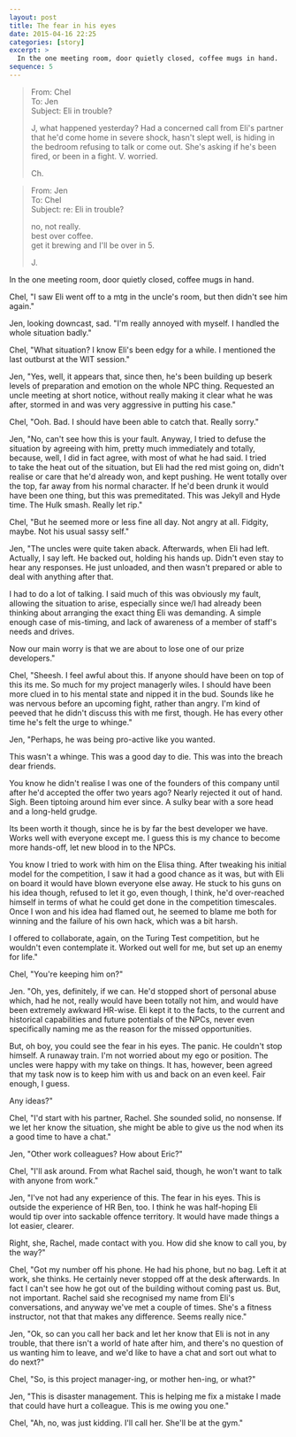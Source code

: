 ```yaml
---
layout: post
title: The fear in his eyes
date: 2015-04-16 22:25
categories: [story]
excerpt: >
  In the one meeting room, door quietly closed, coffee mugs in hand.
sequence: 5
---
```

> From: Chel  
> To: Jen  
> Subject: Eli in trouble?  
>
> J, what happened yesterday? Had a concerned call from Eli's partner that he'd come home in severe shock, hasn't slept well, is hiding in the bedroom refusing to talk or come out. She's asking if he's been fired, or been in a fight. V. worried.
>
>Ch.

> From: Jen  
> To: Chel  
> Subject: re: Eli in trouble?  
>
> no, not really.  
> best over coffee.  
> get it brewing and I'll be over in 5.  
>
> J.

In the one meeting room, door quietly closed, coffee mugs in hand.

Chel, "I saw Eli went off to a mtg in the uncle's room, but then didn't see him again."

Jen, looking downcast, sad. "I'm really annoyed with myself. I handled the whole situation badly."

Chel, "What situation? I know Eli's been edgy for a while. I mentioned the last outburst at the WIT session."

Jen, "Yes, well, it appears that, since then, he's been building up beserk levels of preparation and emotion on the whole NPC thing. Requested an uncle meeting at short notice, without really making it clear what he was after, stormed in and was very aggressive in putting his case."

Chel, "Ooh. Bad. I should have been able to catch that. Really sorry."

Jen, "No, can't see how this is your fault. Anyway, I tried to defuse the situation by agreeing with him, pretty much immediately and totally, because, well, I did in fact agree, with most of what he had said. I tried to take the heat out of the situation, but Eli had the red mist going on, didn't realise or care that he'd already won, and kept pushing. He went totally over the top, far away from his normal character. If he'd been drunk it would have been one thing, but this was premeditated. This was Jekyll and Hyde time. The Hulk smash. Really let rip."

Chel, "But he seemed more or less fine all day. Not angry at all. Fidgity, maybe. Not his usual sassy self."

Jen, "The uncles were quite taken aback. Afterwards, when Eli had left. Actually, I say left. He backed out, holding his hands up. Didn't even stay to hear any responses. He just unloaded, and then wasn't prepared or able to deal with anything after that.

I had to do a lot of talking. I said much of this was obviously my fault, allowing the situation to arise, especially since we/I had already been thinking about arranging the exact thing Eli was demanding. A simple enough case of mis-timing, and lack of awareness of a member of staff's needs and drives.

Now our main worry is that we are about to lose one of our prize developers."

Chel, "Sheesh. I feel awful about this. If anyone should have been on top of this its me. So much for my project managerly wiles. I should have been more clued in to his mental state and nipped it in the bud. Sounds like he was nervous before an upcoming fight, rather than angry. I'm kind of peeved that he didn't discuss this with me first, though. He has every other time he's felt the urge to whinge."

Jen, "Perhaps, he was being pro-active like you wanted.

This wasn't a whinge. This was a good day to die. This was into the breach dear friends.

You know he didn't realise I was one of the founders of this company until after he'd accepted the offer two years ago? Nearly rejected it out of hand. Sigh. Been tiptoing around him ever since. A sulky bear with a sore head and a long-held grudge.

Its been worth it though, since he is by far the best developer we have. Works well with everyone except me. I guess this is my chance to become more hands-off, let new blood in to the NPCs.

You know I tried to work with him on the Elisa thing. After tweaking his initial model for the competition, I saw it had a good chance as it was, but with Eli on board it would have blown everyone else away. He stuck to his guns on his idea though, refused to let it go, even though, I think, he'd over-reached himself in terms of what he could get done in the competition timescales. Once I won and his idea had flamed out, he seemed to blame me both for winning and the failure of his own hack, which was a bit harsh.

I offered to collaborate, again, on the Turing Test competition, but he wouldn't even contemplate it. Worked out well for me, but set up an enemy for life."

Chel, "You're keeping him on?"

Jen. "Oh, yes, definitely, if we can. He'd stopped short of personal abuse which, had he not, really would have been totally not him, and would have been extremely awkward HR-wise. Eli kept it to the facts, to the current and historical capabilities and future potentials of the NPCs, never even specifically naming me as the reason for the missed opportunities.

But, oh boy, you could see the fear in his eyes. The panic. He couldn't stop himself. A runaway train. I'm not worried about my ego or position. The uncles were happy with my take on things. It has, however, been agreed that my task now is to keep him with us and back on an even keel. Fair enough, I guess.

Any ideas?"

Chel, "I'd start with his partner, Rachel. She sounded solid, no nonsense. If we let her know the situation, she might be able to give us the nod when its a good time to have a chat."

Jen, "Other work colleagues? How about Eric?"

Chel, "I'll ask around. From what Rachel said, though, he won't want to talk with anyone from work."

Jen, "I've not had any experience of this. The fear in his eyes. This is outside the experience of HR Ben, too. I think he was half-hoping Eli would tip over into sackable offence territory. It would have made things a lot easier, clearer.

Right, she, Rachel, made contact with you. How did she know to call you, by the way?"

Chel, "Got my number off his phone. He had his phone, but no bag. Left it at work, she thinks. He certainly never stopped off at the desk afterwards. In fact I can't see how he got out of the building without coming past us. But, not important. Rachel said she recognised my name from Eli's conversations, and anyway we've met a couple of times. She's a fitness instructor, not that that makes any difference. Seems really nice."

Jen, "Ok, so can you call her back and let her know that Eli is not in any trouble, that there isn't a world of hate after him, and there's no question of us wanting him to leave, and we'd like to have a chat and sort out what to do next?"

Chel, "So, is this project manager-ing, or mother hen-ing, or what?"

Jen, "This is disaster management. This is helping me fix a mistake I made that could have hurt a colleague. This is me owing you one."

Chel, "Ah, no, was just kidding. I'll call her. She'll be at the gym."
